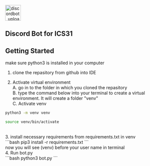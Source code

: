 <br/>
<img width="50" alt="discordbot_upload" src="https://raw.githubusercontent.com/CodingDingDong/discord_ics31/main/discord.png"> 

## **Discord Bot for ICS31**

## Getting Started
make sure python3 is installed in your computer

1. clone the repasitory from github into IDE

2. Activate virtual environment
    <br>
    A. go in to the folder in which you cloned the repasitory
    <br>
    B. type the command below into your terminal to create a virtual environment. It will create a folder "venv"
    <br>
    C. Activate venv
    <br>
```bash
python3 -m venv venv
```
```bash
source venv/bin/activate
```
<br>
3. install necessary requirements from requirements.txt in venv
<br>
```bash
pip3 install -r requirements.txt
```
<br>
now you will see (venv) before your user name in terminal
<br>
4. Run bot.py
<br>
```bash
python3 bot.py
```
<br/>

